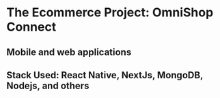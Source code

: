 # The Ecommerce Project: OmniShop Connect

## Mobile and web applications

## Stack Used: React Native, NextJs, MongoDB, Nodejs, and others
